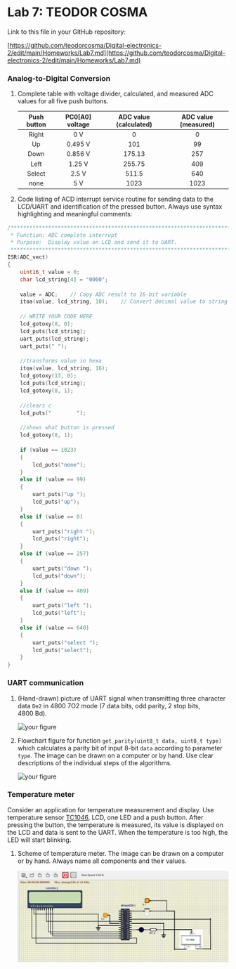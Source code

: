 # Lab 7: TEODOR COSMA

Link to this file in your GitHub repository:

[https://github.com/teodorcosma/Digital-electronics-2/edit/main/Homeworks/Lab7.md](https://github.com/teodorcosma/Digital-electronics-2/edit/main/Homeworks/Lab7.md)


### Analog-to-Digital Conversion

1. Complete table with voltage divider, calculated, and measured ADC values for all five push buttons.

   | **Push button** | **PC0[A0] voltage** | **ADC value (calculated)** | **ADC value (measured)** |
   | :-: | :-: | :-: | :-: |
   | Right  | 0&nbsp;V | 0   | 0 |
   | Up     | 0.495&nbsp;V | 101 | 99 |
   | Down   |   0.856&nbsp;V    |  175.13   | 257 |
   | Left   |    1.25&nbsp;V   |   255.75  | 409 |
   | Select |    2.5&nbsp;V   |  511.5   | 640 |
   | none   |    5&nbsp;V   |  1023   | 1023 |

2. Code listing of ACD interrupt service routine for sending data to the LCD/UART and identification of the pressed button. Always use syntax highlighting and meaningful comments:

```c
/**********************************************************************
 * Function: ADC complete interrupt
 * Purpose:  Display value on LCD and send it to UART.
 **********************************************************************/
ISR(ADC_vect)
{
    uint16_t value = 0;
    char lcd_string[4] = "0000";

    value = ADC;	// Copy ADC result to 16-bit variable
    itoa(value, lcd_string, 10);	// Convert decimal value to string

   	// WRITE YOUR CODE HERE
    lcd_gotoxy(8, 0);
    lcd_puts(lcd_string);
    uart_puts(lcd_string);
    uart_puts(" ");

   	//transforms value in hexa
    itoa(value, lcd_string, 16);
    lcd_gotoxy(13, 0);
    lcd_puts(lcd_string);
    lcd_gotoxy(8, 1);

   	//clears c
    lcd_puts("        ");

   	//shows what button is pressed
    lcd_gotoxy(8, 1);

    if (value == 1023)
    {
        lcd_puts("none");
    }
    else if (value == 99)
    {
        uart_puts("up ");
        lcd_puts("up");
    }
    else if (value == 0)
    {
        uart_puts("right ");
        lcd_puts("right");
    }
    else if (value == 257)
    {
        uart_puts("down ");
        lcd_puts("down");
    }
    else if (value == 409)
    {
        uart_puts("left ");
        lcd_puts("left");
    }
    else if (value == 640)
    {
        uart_puts("select ");
        lcd_puts("select");
    }
}
```


### UART communication

1. (Hand-drawn) picture of UART signal when transmitting three character data `De2` in 4800 7O2 mode (7 data bits, odd parity, 2 stop bits, 4800&nbsp;Bd).

   ![your figure]()

2. Flowchart figure for function `get_parity(uint8_t data, uint8_t type)` which calculates a parity bit of input 8-bit `data` according to parameter `type`. The image can be drawn on a computer or by hand. Use clear descriptions of the individual steps of the algorithms.

   ![your figure]()


### Temperature meter

Consider an application for temperature measurement and display. Use temperature sensor [TC1046](http://ww1.microchip.com/downloads/en/DeviceDoc/21496C.pdf), LCD, one LED and a push button. After pressing the button, the temperature is measured, its value is displayed on the LCD and data is sent to the UART. When the temperature is too high, the LED will start blinking.

1. Scheme of temperature meter. The image can be drawn on a computer or by hand. Always name all components and their values.

   ![lab07img.jpeg](lab07img.jpeg)
